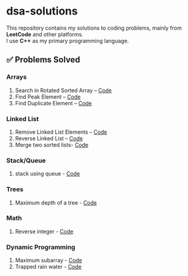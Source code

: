 # dsa-solutions
This repository contains my solutions to coding problems, mainly from **LeetCode** and other platforms.  
I use **C++** as my primary programming language.

## ✅ Problems Solved

### Arrays
1. Search in Rotated Sorted Array – [Code](search_rotated.cpp)  
2. Find Peak Element – [Code](find_peak_element.cpp)  
3. Find Duplicate Element – [Code](find_duplicate.cpp)  

### Linked List
1. Remove Linked List Elements – [Code](remove_linked_list_elements.cpp)  
2. Reverse Linked List – [Code](reverse_linked_list.cpp)
3. Merge two sorted lists- [Code](merge_two_lists.cpp)
   
### Stack/Queue
1. stack using queue - [Code](stack_using_queue.cpp)
   
### Trees 
1. Maximum depth of a tree - [Code](max_tree_depth.cpp)

### Math
1. Reverse integer - [Code](max_tree_depth.cpp)

### Dynamic Programming
1. Maximum subarray - [Code](max_subarray.cpp)
2. Trapped rain water - [Code](trapped_water.cpp)
